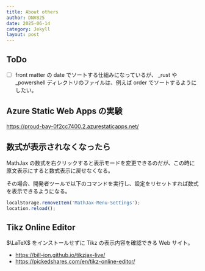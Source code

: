```yaml
---
title: About others
author: DNV825
date: 2025-06-14
category: Jekyll
layout: post
---
```


## ToDo

- [ ] front matter の date でソートする仕組みになっているが、 \_rust や \_powershell ディレクトリのファイルは、例えば order でソートするようにしたい。

## Azure Static Web Apps の実験

<https://proud-bay-0f2cc7400.2.azurestaticapps.net/>

## 数式が表示されなくなったら

MathJax の数式を右クリックすると表示モードを変更できるのだが、この時に原文表示にすると数式表示に戻せなくなる。

その場合、開発者ツールで以下のコマンドを実行し、設定をリセットすれば数式を表示できるようになる。

```javascript
localStorage.removeItem('MathJax-Menu-Settings');
location.reload();
```

## Tikz Online Editor

$\LaTeX$ をインストールせずに Tikz の表示内容を確認できる Web サイト。

- <https://bill-ion.github.io/tikzjax-live/>
- <https://pickedshares.com/en/tikz-online-editor/>
